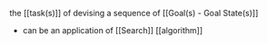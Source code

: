 the [[task(s)]] of devising a sequence of [[Goal(s) - Goal State(s)]]
- can be an application of [[Search]] [[algorithm]]